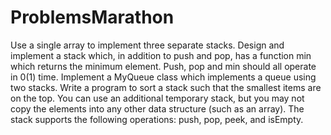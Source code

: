 # ProblemsMarathon

Use a single array to implement three separate stacks.
Design and implement a stack which, in addition to push and pop, has a function min which returns the minimum element. Push, pop and min should all operate in 0(1) time.
Implement a MyQueue class which implements a queue using two stacks.
Write a program to sort a stack such that the smallest items are on the top. You can use an additional temporary stack, but you may not copy the elements into any other data structure (such as an array). The stack supports the following operations: push, pop, peek, and isEmpty.
